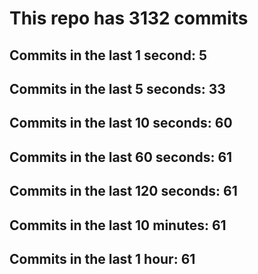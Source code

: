 # This repo has 3132 commits

## Commits in the last 1 second: 5
## Commits in the last 5 seconds: 33
## Commits in the last 10 seconds: 60
## Commits in the last 60 seconds: 61
## Commits in the last 120 seconds: 61
## Commits in the last 10 minutes: 61
## Commits in the last 1 hour: 61
